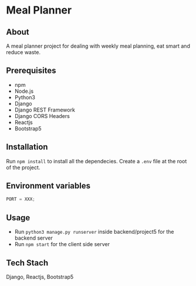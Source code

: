 # Meal Planner

## About

A meal planner project for dealing with weekly meal planning, eat smart and reduce waste.

## Prerequisites

-   npm
-   Node.js
-   Python3
-   Django
-   Django REST Framework
-   Django CORS Headers
-   Reactjs
-   Bootstrap5

## Installation

Run `npm install` to install all the dependecies.
Create a `.env` file at the root of the project.

## Environment variables

```javascript
PORT = XXX;
```

## Usage

-   Run `python3 manage.py runserver` inside backend/project5 for the backend server
-   Run `npm start` for the client side server

## Tech Stach

Django, Reactjs, Bootstrap5
